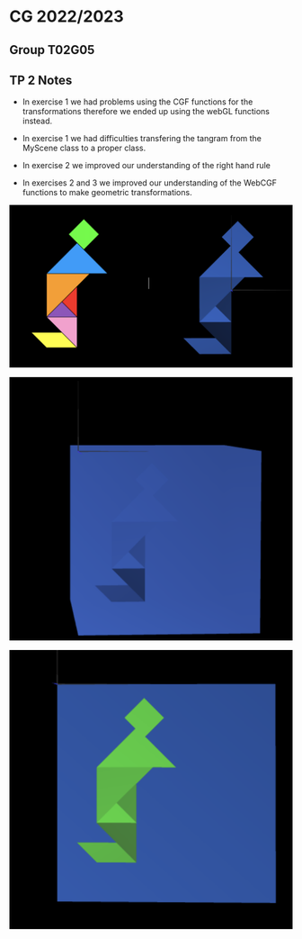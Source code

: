 # CG 2022/2023

## Group T02G05

## TP 2 Notes

- In exercise 1 we had problems using the CGF functions for the transformations therefore we ended up using the webGL functions instead.
- In exercise 1 we had difficulties transfering the tangram from the MyScene class to a proper class.

- In exercise 2 we improved our understanding of the right hand rule

- In exercises 2 and 3 we improved our understanding of the WebCGF functions to make geometric transformations.



![Screenshot 1](screenshots/CG-t02g05-tp2-1.png)

![Screenshot 1](screenshots/CG-t02g05-tp2-2.png)

![Screenshot 1](screenshots/CG-t02g05-tp2-3.png)
